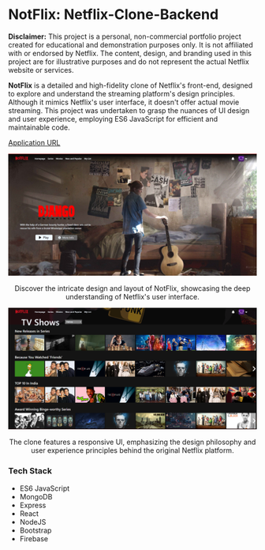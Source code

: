 # NotFlix: Netflix-Clone-Backend

**Disclaimer:** This project is a personal, non-commercial portfolio project created for educational and demonstration purposes only. It is not affiliated with or endorsed by Netflix. The content, design, and branding used in this project are for illustrative purposes and do not represent the actual Netflix website or services.

**NotFlix** is a detailed and high-fidelity clone of Netflix's front-end, designed to explore and understand the streaming platform's design principles. Although it mimics Netflix's user interface, it doesn't offer actual movie streaming. This project was undertaken to grasp the nuances of UI design and user experience, employing ES6 JavaScript for efficient and maintainable code.

[Application URL](https://notflix.syedmoinahmed.dev/) <!-- Replace '#' with the actual URL -->

<p align="center">
  <img src="/ss1.png" alt="Application screenshot" />
</p>
<p align="center">
  Discover the intricate design and layout of NotFlix, showcasing the deep understanding of Netflix's user interface.
</p>

<p align="center">
  <img src="/ss2.png" alt="Application screenshot" />
</p>
<p align="center">
  The clone features a responsive UI, emphasizing the design philosophy and user experience principles behind the original Netflix platform.
</p>

### Tech Stack
- ES6 JavaScript
- MongoDB
- Express
- React
- NodeJS
- Bootstrap
- Firebase
